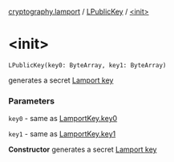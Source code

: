 [cryptography.lamport](../index.md) / [LPublicKey](index.md) / [&lt;init&gt;](.)

# &lt;init&gt;

`LPublicKey(key0: ByteArray, key1: ByteArray)`

generates a secret [Lamport key](../-lamport-key/index.md)

### Parameters

`key0` - same as [LamportKey.key0](../-lamport-key/key0.md)

`key1` - same as [LamportKey.key1](../-lamport-key/key1.md)

**Constructor**
generates a secret [Lamport key](../-lamport-key/index.md)


